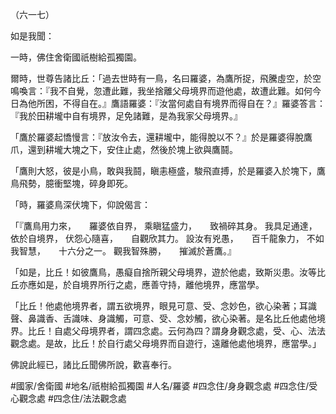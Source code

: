 （六一七）

如是我聞：

一時，佛住舍衛國祇樹給孤獨園。

爾時，世尊告諸比丘：「過去世時有一鳥，名曰羅婆，為鷹所捉，飛騰虛空，於空鳴喚言：『我不自覺，忽遭此難，我坐捨離父母境界而遊他處，故遭此難。如何今日為他所困，不得自在。』鷹語羅婆：『汝當何處自有境界而得自在？』羅婆答言：『我於田耕壠中自有境界，足免諸難，是為我家父母境界。』

「鷹於羅婆起憍慢言：『放汝令去，還耕壠中，能得脫以不？』於是羅婆得脫鷹爪，還到耕壠大塊之下，安住止處，然後於塊上欲與鷹鬪。

「鷹則大怒，彼是小鳥，敢與我鬪，瞋恚極盛，駿飛直搏，於是羅婆入於塊下，鷹鳥飛勢，臆衝堅塊，碎身即死。

「時，羅婆鳥深伏塊下，仰說偈言：

「『鷹鳥用力來，　　羅婆依自界，
乘瞋猛盛力，　　致禍碎其身。
我具足通達，　　依於自境界，
伏怨心隨喜，　　自觀欣其力。
設汝有兇愚，　　百千龍象力，
不如我智慧，　　十六分之一。
觀我智殊勝，　　摧滅於蒼鷹。』

「如是，比丘！如彼鷹鳥，愚癡自捨所親父母境界，遊於他處，致斯災患。汝等比丘亦應如是，於自境界所行之處，應善守持，離他境界，應當學。

「比丘！他處他境界者，謂五欲境界，眼見可意、受、念妙色，欲心染著；耳識聲、鼻識香、舌識味、身識觸，可意、受、念妙觸，欲心染著。是名比丘他處他境界。比丘！自處父母境界者，謂四念處。云何為四？謂身身觀念處，受、心、法法觀念處。是故，比丘！於自行處父母境界而自遊行，遠離他處他境界，應當學。」

佛說此經已，諸比丘聞佛所說，歡喜奉行。

#國家/舍衛國
#地名/祇樹給孤獨園
#人名/羅婆
#四念住/身身觀念處
#四念住/受心觀念處
#四念住/法法觀念處
